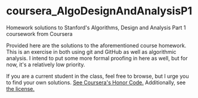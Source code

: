 # coursera_AlgoDesignAndAnalysisP1
Homework solutions to Stanford's Algorithms, Design and Analysis Part 1 coursework from Coursera

Provided here are the solutions to the aforementioned course homework. This is an exercise in both
using git and GitHub as well as algorithmic analysis. I intend to put some more formal proofing in here 
as well, but for now, it's a relatively low priority. 

If you are a current student in the class,
feel free to browse, but I urge you to find your own solutions. [See Coursera's Honor Code.](https://learner.coursera.help/hc/en-us/articles/209818863-Coursera-Honor-Code) Additionally, see [the license.](https://github.com/AdamShamlian/coursera_AlgoDesignAndAnalysisP1/blob/master/LICENSE.md)
